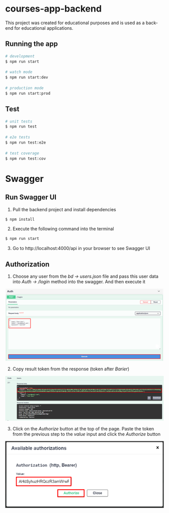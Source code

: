 # courses-app-backend

This project was created for educational purposes and is used as a back-end for educational applications.

## Running the app

```bash
# development
$ npm run start

# watch mode
$ npm run start:dev

# production mode
$ npm run start:prod
```

## Test

```bash
# unit tests
$ npm run test

# e2e tests
$ npm run test:e2e

# test coverage
$ npm run test:cov
```

# Swagger

## Run Swagger UI

1) Pull the backend project and install dependencies
```bash
$ npm install
```

2) Execute the following command into the terminal

```bash
$ npm run start
```

3) Go to http://localhost:4000/api in your browser to see Swagger UI

## Authorization

1) Choose any user from the *bd -> users.json* file and pass this user data into *Auth -> /login* method into the swagger. And then execute it

![Login](assets/img/login.png?raw=true "Login")

2) Copy result token from the response (token after *Barier*)

![Token](assets/img/token.png?raw=true "Token")

3) Click on the *Authorize* button at the top of the page. Paste the token from the previous step to the *value* input and click the *Authorize* button

![Auth](assets/img/auth.png?raw=true "Auth")

